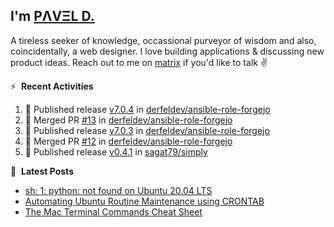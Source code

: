 ## I'm [PΛVΞL D.][homepage]

A tireless seeker of knowledge, occassional purveyor of wisdom and also, coincidentally, a web designer. I love building applications & discussing new product ideas. Reach out to me on [matrix][matrixto] if you'd like to talk ✌️


[homepage]: https://l.dimov.xyz/page?ref=github.com
[matrixto]: https://l.dimov.xyz/matrix?ref=github.com
[github]: https://l.dimov.xyz/github?ref=github.com

:zap: &nbsp;**Recent Activities**
  
<!--START_SECTION:activity-->
1. 🚀 Published release [v7.0.4](https://github.com/derfeldev/ansible-role-forgejo/releases/tag/v7.0.4) in [derfeldev/ansible-role-forgejo](https://github.com/derfeldev/ansible-role-forgejo)
2. 🎉 Merged PR [#13](https://github.com/derfeldev/ansible-role-forgejo/pull/13) in [derfeldev/ansible-role-forgejo](https://github.com/derfeldev/ansible-role-forgejo)
3. 🚀 Published release [v7.0.3](https://github.com/derfeldev/ansible-role-forgejo/releases/tag/v7.0.3) in [derfeldev/ansible-role-forgejo](https://github.com/derfeldev/ansible-role-forgejo)
4. 🎉 Merged PR [#12](https://github.com/derfeldev/ansible-role-forgejo/pull/12) in [derfeldev/ansible-role-forgejo](https://github.com/derfeldev/ansible-role-forgejo)
5. 🚀 Published release [v0.4.1](https://github.com/sagat79/simply/releases/tag/v0.4.1-0) in [sagat79/simply](https://github.com/sagat79/simply)
<!--END_SECTION:activity-->

📑 &nbsp;**Latest Posts**

<!-- DIMOV-POST-LIST:START -->
- [sh: 1: python: not found on Ubuntu 20.04 LTS](https://www.dimov.xyz/sh-1-python-not-found/)
- [Automating Ubuntu Routine Maintenance using CRONTAB](https://www.dimov.xyz/automating-ubuntu-routine-maintenance-using-crontab/)
- [The Mac Terminal Commands Cheat Sheet](https://www.dimov.xyz/the-mac-terminal-commands-cheat-sheet/)
<!-- DIMOV-POST-LIST:END -->
